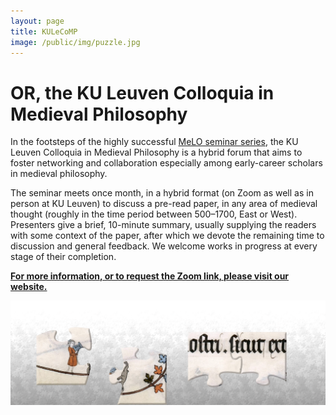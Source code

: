 ```yaml
---
layout: page
title: KULeCoMP
image: /public/img/puzzle.jpg
---
```



# OR, the KU Leuven Colloquia in Medieval Philosophy


In the footsteps of the highly successful <a href = "https://meloseminar.wordpress.com" target="_blank"> MeLO seminar series</a>, the KU Leuven Colloquia in Medieval Philosophy is a hybrid forum that aims to foster networking and collaboration especially among early-career scholars in medieval philosophy.

The seminar meets once month, in a hybrid format (on Zoom as well as in person at KU Leuven) to discuss a pre-read paper, in any area of medieval thought (roughly in the time period between 500–1700, East or West). Presenters give a brief, 10-minute summary, usually supplying the readers with some context of the paper, after which we devote the remaining time to discussion and general feedback. We welcome works in progress at every stage of their completion.

__<a href = "https://kulecomp.wordpress.com" target = "_blank"> For more information, or to request the Zoom link, please visit our website.</a>__

<img class="img-single" align="center" src="/public/img/puzzle2.png" width="800px">